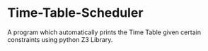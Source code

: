 # Time-Table-Scheduler
A program which automatically prints the Time Table given certain constraints using python Z3 Library.
